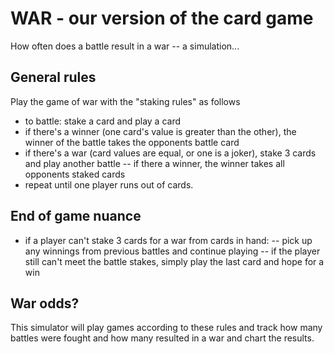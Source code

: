 # WAR - our version of the card game

How often does a battle result in a war -- a simulation...

## General rules

Play the game of war with the "staking rules" as follows

- to battle: stake a card and play a card
- if there's a winner (one card's value is greater than the other), the winner of the battle takes the opponents battle card
- if there's a war (card values are equal, or one is a joker), stake 3 cards and play another battle
  -- if there a winner, the winner takes all opponents staked cards
- repeat until one player runs out of cards.

## End of game nuance

- if a player can't stake 3 cards for a war from cards in hand:
  -- pick up any winnings from previous battles and continue playing
  -- if the player still can't meet the battle stakes, simply play the last card and hope for a win

## War odds?

This simulator will play games according to these rules and track how many
battles were fought and how many resulted in a war and chart the results.
